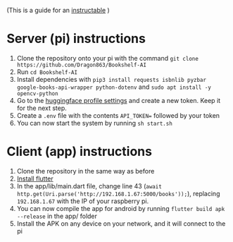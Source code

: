 (This is a guide for an [instructable](https://www.instructables.com/Remaking-the-Bookshelf-With-AI/) )

# Server (pi) instructions
1. Clone the repository onto your pi with the command `git clone https://github.com/Dragon863/Bookshelf-AI`
2. Run `cd Bookshelf-AI`
3. Install dependencies with `pip3 install requests isbnlib pyzbar google-books-api-wrapper python-dotenv` and `sudo apt install -y opencv-python`
4. Go to the [huggingface profile settings](https://huggingface.co/settings/tokens) and create a new token. Keep it for the next step.
5. Create a `.env` file with the contents `API_TOKEN=` followed by your token
6. You can now start the system by running `sh start.sh`

# Client (app) instructions
1. Clone the repository in the same way as before
2. [Install flutter](https://docs.flutter.dev/get-started/install)
3. In the app/lib/main.dart file, change line 43 (`await http.get(Uri.parse('http://192.168.1.67:5000/books'));`), replacing `192.168.1.67` with the IP of your raspberry pi.
4. You can now compile the app for android by running `flutter build apk --release` in the app/ folder
5. Install the APK on any device on your network, and it will connect to the pi
